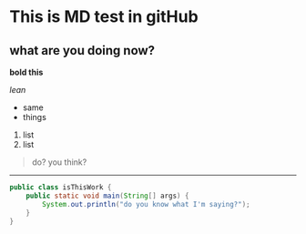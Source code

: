 # This is MD test in gitHub

## what are you doing now?

**bold this**

*lean*

- same
- things

1. list
2. list

> do?
> you think?

---

$$ $$

```java
public class isThisWork {
    public static void main(String[] args) {
        System.out.println("do you know what I'm saying?");
    }
}
```

